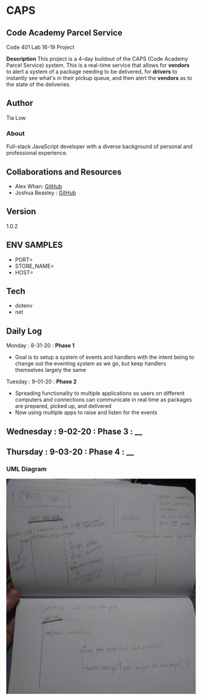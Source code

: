 # CAPS
## Code Academy Parcel Service

Code 401 Lab 16-19 Project

**Description**
This project is a 4-day buildout of the CAPS (Code Academy Parcel Service) system. This is a real-time service that allows for **vendors** to alert a system of a package needing to be delivered, for **drivers** to instantly see what's in their pickup queue, and then alert the **vendors** as to the state of the deliveries. 

## Author
Tia Low

### About
Full-stack JavaScript developer with a diverse background of personal and professional experience.

## Collaborations and Resources
- Alex Whan: [GitHub](https://github.com/alex-whan)
- Joshua Beasley : [GitHub](https://github.com/beasleyDOTcom)

## Version
1.0.2

## ENV SAMPLES
- PORT=
- STORE_NAME=
- HOST=

## Tech
- dotenv
- net

<!-- ## Domain Modeling -->

## Daily Log
Monday : 8-31-20 : **Phase 1**
- Goal is to setup a system of events and handlers with the intent being to change out the eventing system as we go, but keep handlers themselves largely the same  

Tuesday : 9-01-20 : **Phase 2**
- Spreading functionality to multiple applications so users on different computers and connections can communicate in real time as packages are prepared, picked up, and delivered
- Now using multiple apps to raise and listen for the events

Wednesday : 9-02-20 : **Phase 3** : **__**
- 

Thursday : 9-03-20 : **Phase 4** : **__**
- 

<!-- ### Swagger Hub Documentation
https://app.swaggerhub.com/apis/TiaLow/online-store/0.1#/info -->

### UML Diagram
![UML Diagram](./img/UML.png)
